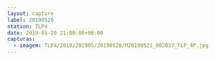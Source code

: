 ```yaml
---
layout: capture
label: 20190520
station: TLP4
date: 2019-05-20 21:00:00+00:00
capturas:
  - imagem: TLP4/2019/201905/20190520/M20190521_002037_TLP_4P.jpg
---
```

